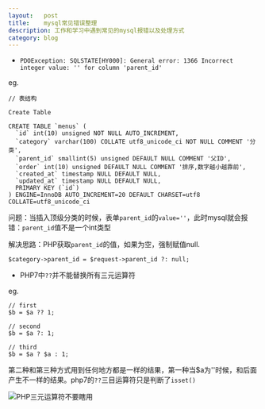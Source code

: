 ```yaml
---
layout:   post
title:    mysql常见错误整理
description: 工作和学习中遇到常见的mysql报错以及处理方式
category: blog
---
```


- `PDOException: SQLSTATE[HY000]: General error: 1366 Incorrect integer value: '' for column 'parent_id'`

eg.

```
// 表结构

Create Table

CREATE TABLE `menus` (
  `id` int(10) unsigned NOT NULL AUTO_INCREMENT,
  `category` varchar(100) COLLATE utf8_unicode_ci NOT NULL COMMENT '分类',
  `parent_id` smallint(5) unsigned DEFAULT NULL COMMENT '父ID',
  `order` int(10) unsigned DEFAULT NULL COMMENT '排序,数字越小越靠前',
  `created_at` timestamp NULL DEFAULT NULL,
  `updated_at` timestamp NULL DEFAULT NULL,
  PRIMARY KEY (`id`)
) ENGINE=InnoDB AUTO_INCREMENT=20 DEFAULT CHARSET=utf8 COLLATE=utf8_unicode_ci

```

问题：当插入顶级分类的时候，表单`parent_id`的`value=''`，此时mysql就会报错：`parent_id`值不是一个int类型

解决思路：PHP获取`parent_id`的值，如果为空，强制赋值null.

```
$category->parent_id = $request->parent_id ?: null;
```

- PHP7中`??`并不能替换所有三元运算符

eg.

```
// first
$b = $a ?? 1;

// second
$b = $a ?: 1;

// third
$b = $a ? $a : 1;
```

第二种和第三种方式用到任何地方都是一样的结果，第一种当$a为''时候，和后面产生不一样的结果。php7的`??`三目运算符只是判断了`isset()`

![PHP三元运算符不要瞎用](http://7xttyt.com1.z0.glb.clouddn.com/PHP7三目运算符.png-github.blog)

